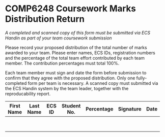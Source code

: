 # COMP6248 Coursework Marks Distribution Return
*A completed and scanned copy of this form must be submitted via ECS Handin as part of your team coursework submission*

Please record your proposed distribution of the total number of marks awarded to your team. Please enter names, ECS IDs, registration numbers and the percentage of the total team effort contributed by each team member. The contribution percentages must total 100%.

Each team member must sign and date the form before submission to confirm that they agree with the proposed distribution. Only one fully-completed form per team is necessary. A scanned copy must submitted via the ECS Handin system by the team leader, together with the reproducability report.

 First Name | Last Name | ECS ID | Student No. | Percentage | Signature | Date
------------|-----------|--------|-------------|------------|-----------|------
            |           |        |             |            |           |      
            |           |        |             |            |           |      
            |           |        |             |            |           |      
            |           |        |             |            |           |      
            |           |        |             |            |           |      
            |           |        |             |            |           |      
            |           |        |             |            |           |      
            |           |        |             |            |           |      

